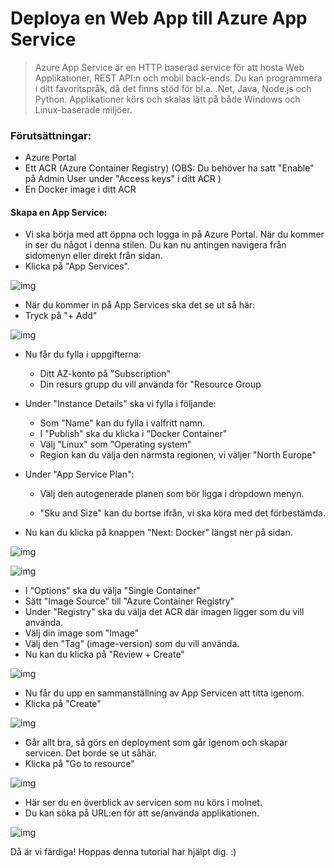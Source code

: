 # Deploya en Web App till Azure App Service

> Azure App Service är en HTTP baserad service för att hosta Web Applikationer, REST API:n och mobil back-ends. Du kan programmera i ditt favoritspråk, då det finns stöd för bl.a. .Net, Java, Node.js och Python. Applikationer körs och skalas lätt på både Windows och Linux-baserade miljöer.

### Förutsättningar:

- Azure Portal 
- Ett ACR (Azure Container Registry)
  (OBS: Du behöver ha satt "Enable" på Admin User under "Access keys" i ditt ACR )
- En Docker image i ditt ACR

#### Skapa en App Service: 

- Vi ska börja med att öppna och logga in på Azure Portal. 
  När du kommer in ser du något i denna stilen. Du kan nu antingen navigera från sidomenyn eller direkt från sidan.
- Klicka på "App Services".

![img](https://media.discordapp.net/attachments/714357145042288700/755711072677134396/unknown.png?width=800&height=440)

- När du kommer in på App Services ska det se ut så här:
- Tryck på "+ Add"

![img](https://media.discordapp.net/attachments/714357145042288700/755711212557172777/unknown.png?width=800&height=435)

- Nu får du fylla i uppgifterna:

  - Ditt AZ-konto på "Subscription"
  - Din resurs grupp du vill använda för "Resource Group

- Under "Instance Details" ska vi fylla i följande:

  - Som "Name" kan du fylla i valfritt namn.
  - I "Publish" ska du klicka i "Docker Container"
  - Välj "Linux" som "Operating system"
  - Region kan du välja den närmsta regionen, vi väljer "North Europe"

- Under "App Service Plan":

  -  Välj den autogenerade planen som bör ligga i dropdown menyn.

  - "Sku and Size" kan du bortse ifrån, vi ska köra med det förbestämda.

  

- Nu kan du klicka på knappen "Next: Docker" längst ner på sidan.

![img](https://media.discordapp.net/attachments/714357145042288700/755711447123886130/unknown.png?width=702&height=600)

![img](https://media.discordapp.net/attachments/714357145042288700/755711873151664179/unknown.png?width=800&height=592)

- I "Options" ska du välja "Single Container"
- Sätt "Image Source" till "Azure Container Registry"
- Under "Registry" ska du välja det ACR där imagen ligger som du vill använda.
- Välj din image som "Image"
- Välj den "Tag" (image-version) som du vill använda. 
- Nu kan du klicka på "Review + Create" 

![img](https://media.discordapp.net/attachments/714357145042288700/755719794942017576/unknown.png?width=667&height=600)

- Nu får du upp en sammanställning av App Servicen att titta igenom.
- Klicka på "Create"

![img](https://media.discordapp.net/attachments/714357145042288700/755720766938546276/unknown.png?width=420&height=600)

- Går allt bra, så görs en deployment som går igenom och skapar servicen.  Det borde se ut såhär.
- Klicka på "Go to resource"

![img](https://media.discordapp.net/attachments/714357145042288700/755721134082621510/unknown.png?width=800&height=310)

- Här ser du en överblick av servicen som nu körs i molnet. 
- Du kan söka på URL:en för att se/använda applikationen. 

![img](https://media.discordapp.net/attachments/714357145042288700/755723218299387904/unknown.png?width=800&height=356)



Då är vi färdiga! 
Hoppas denna tutorial har hjälpt dig. :)
